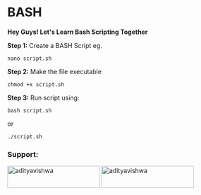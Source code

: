 # BASH
**Hey Guys! Let's Learn Bash Scripting Together**

**Step 1:** Create a BASH Script eg.

`````
nano script.sh
`````

**Step 2:** Make the file executable

```
chmod +x script.sh
```

**Step 3:** Run script using:

```
bash script.sh
```
or
```
./script.sh
```
<h3 align="left">Support:</h3>
<p><a href="https://www.buymeacoffee.com/adityavishwa"> <img align="left" src="https://cdn.buymeacoffee.com/buttons/v2/default-yellow.png" height="50" width="210" alt="adityavishwa" /></a><a href="https://ko-fi.com/adityavishwa"> <img align="left" src="https://cdn.ko-fi.com/cdn/kofi3.png?v=3" height="50" width="210" alt="adityavishwa" /></a></p><br><br>
